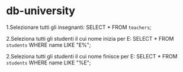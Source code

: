 # db-university

1.Selezionare tutti gli insegnanti:
SELECT * FROM `teachers`;

2.Seleziona tutti gli studenti il cui nome inizia per E:
SELECT * FROM `students` WHERE name LIKE "E%";

2.Seleziona tutti gli studenti il cui nome finisce per E:
SELECT * FROM `students` WHERE name LIKE "%E";